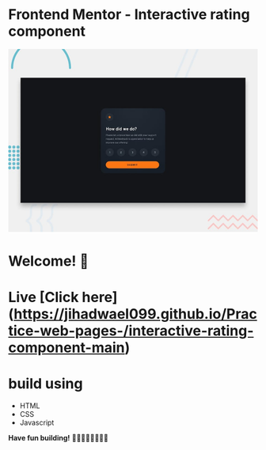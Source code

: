 # Frontend Mentor - Interactive rating component

![Design preview for the Interactive rating component coding challenge](./design/desktop-preview.jpg)

# Welcome! 👋

# Live [Click here] (https://jihadwael099.github.io/Practice-web-pages-/interactive-rating-component-main)


# build using 
<ul>
  <li>
   HTML
  </li>
  <li>
    CSS
  </li>
  <li>
   Javascript
  </li>
</ul>



**Have fun building!** 
🚀🚀🚀🚀🚀🚀🚀🚀
